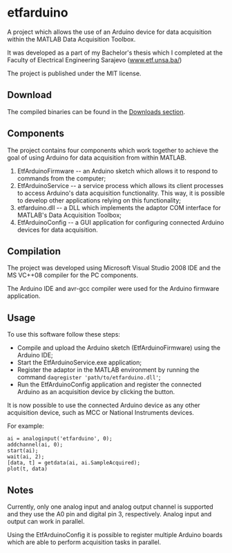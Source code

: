 etfarduino
==========

A project which allows the use of an Arduino device for data acquisition within the MATLAB Data Acquisition Toolbox.

It was developed as a part of my Bachelor's thesis which I completed at the Faculty of Electrical Engineering Sarajevo
(www.etf.unsa.ba/)

The project is published under the MIT license.

Download
--------

The compiled binaries can be found in the [Downloads section](https://github.com/mlalic/etfarduino/downloads).

Components
----------

The project contains four components which work together to achieve the goal of using Arduino for data acquisition
from within MATLAB.

1. EtfArduinoFirmware -- an Arduino sketch which allows it to respond to commands from the computer;
2. EtfArduinoService -- a service process which allows its client processes to access Arduino's data acquisition functionality. This way, it is possible to develop other applications relying on this functionality;
3. etfarduino.dll -- a DLL which implements the adaptor COM interface for MATLAB's Data Acquisition Toolbox;
4. EtfArduinoConfig -- a GUI application for configuring connected Arduino devices for data acquisition.

Compilation
-----------

The project was developed using Microsoft Visual Studio 2008 IDE and the MS VC++08 compiler for the PC components.

The Arduino IDE and avr-gcc compiler were used for the Arduino firmware application.

Usage
-----

To use this software follow these steps:
- Compile and upload the Arduino sketch (EtfArduinoFirmware) using the Arduino IDE;
- Start the EtfArduinoService.exe application;
- Register the adaptor in the MATLAB environment by running the command `daqregister 'path/to/etfarduino.dll'`;
- Run the EtfArduinoConfig application and register the connected Arduino as an acquisition device by clicking the button.

It is now possible to use the connected Arduino device as any other acquisition device, such as MCC or National Instruments
devices.

For example:

    ai = analoginput('etfarduino', 0);
    addchannel(ai, 0);
    start(ai);
    wait(ai, 2);
    [data, t] = getdata(ai, ai.SampleAcquired);
    plot(t, data)

Notes
-----

Currently, only one analog input and analog output channel is supported and they use the A0 pin and digital pin 3, respectively. Analog input and output can work in parallel.

Using the EtfArduinoConfig it is possible to register multiple Arduino boards which are able to perform acquisition tasks in parallel.